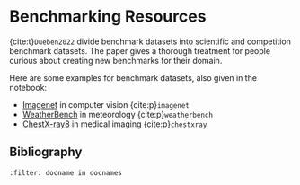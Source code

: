 # Benchmarking Resources

{cite:t}`Dueben2022` divide benchmark datasets into scientific and competition benchmark datasets. The paper gives a thorough treatment for people curious about creating new benchmarks for their domain.

Here are some examples for benchmark datasets, also given in the notebook:

- [Imagenet](https://www.image-net.org/) in computer vision {cite:p}`imagenet`
- [WeatherBench](https://github.com/pangeo-data/WeatherBench) in meteorology {cite:p}`weatherbench`
- [ChestX-ray8](https://paperswithcode.com/dataset/chestx-ray8) in medical imaging {cite:p}`chestxray`


## Bibliography

```{bibliography}
:filter: docname in docnames
```
